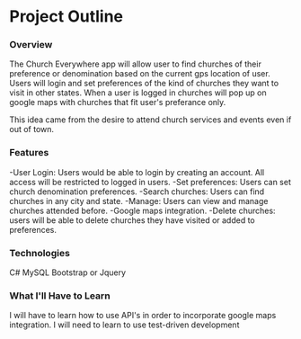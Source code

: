 # Project Outline


### Overview
The Church Everywhere app will allow user to find churches of their preference or denomination based on the current
gps location of user. Users will login and set preferences of the kind of churches they want to visit in other states.
When a user is logged in churches will pop up on google maps with churches that fit user's preferance only.

This idea came from the desire to attend church services and events even if out of town.

### Features

-User Login: Users would be able to login by creating an account. All access will be restricted to logged in users.
-Set preferences: Users can set church denomination preferences.
-Search churches: Users can find churches in any city and state.
-Manage: Users can view and manage churches attended before.
-Google maps integration.
-Delete churches: users will be able to delete churches they have visited or added to preferences.

### Technologies

C#
MySQL
Bootstrap or Jquery


### What I'll Have to Learn

I will have to learn how to use API's in order to incorporate google maps integration.
I will need to learn to use test-driven development
